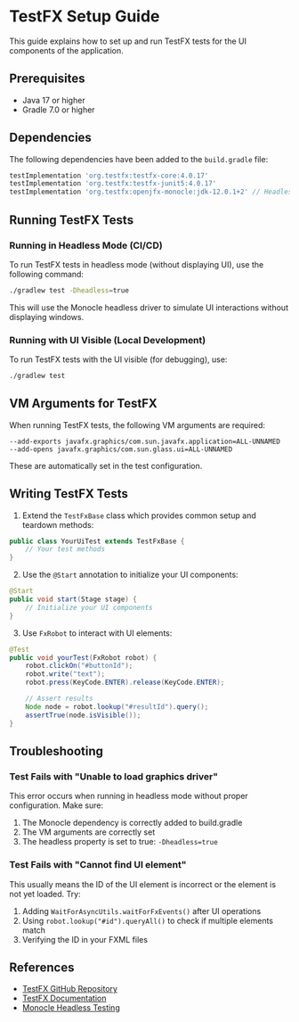 # TestFX Setup Guide

This guide explains how to set up and run TestFX tests for the UI components of the application.

## Prerequisites

-   Java 17 or higher
-   Gradle 7.0 or higher

## Dependencies

The following dependencies have been added to the `build.gradle` file:

```gradle
testImplementation 'org.testfx:testfx-core:4.0.17'
testImplementation 'org.testfx:testfx-junit5:4.0.17'
testImplementation 'org.testfx:openjfx-monocle:jdk-12.0.1+2' // Headless testing
```

## Running TestFX Tests

### Running in Headless Mode (CI/CD)

To run TestFX tests in headless mode (without displaying UI), use the following command:

```bash
./gradlew test -Dheadless=true
```

This will use the Monocle headless driver to simulate UI interactions without displaying windows.

### Running with UI Visible (Local Development)

To run TestFX tests with the UI visible (for debugging), use:

```bash
./gradlew test
```

## VM Arguments for TestFX

When running TestFX tests, the following VM arguments are required:

```
--add-exports javafx.graphics/com.sun.javafx.application=ALL-UNNAMED
--add-opens javafx.graphics/com.sun.glass.ui=ALL-UNNAMED
```

These are automatically set in the test configuration.

## Writing TestFX Tests

1. Extend the `TestFxBase` class which provides common setup and teardown methods:

```java
public class YourUiTest extends TestFxBase {
    // Your test methods
}
```

2. Use the `@Start` annotation to initialize your UI components:

```java
@Start
public void start(Stage stage) {
    // Initialize your UI components
}
```

3. Use `FxRobot` to interact with UI elements:

```java
@Test
public void yourTest(FxRobot robot) {
    robot.clickOn("#buttonId");
    robot.write("text");
    robot.press(KeyCode.ENTER).release(KeyCode.ENTER);

    // Assert results
    Node node = robot.lookup("#resultId").query();
    assertTrue(node.isVisible());
}
```

## Troubleshooting

### Test Fails with "Unable to load graphics driver"

This error occurs when running in headless mode without proper configuration. Make sure:

1. The Monocle dependency is correctly added to build.gradle
2. The VM arguments are correctly set
3. The headless property is set to true: `-Dheadless=true`

### Test Fails with "Cannot find UI element"

This usually means the ID of the UI element is incorrect or the element is not yet loaded. Try:

1. Adding `WaitForAsyncUtils.waitForFxEvents()` after UI operations
2. Using `robot.lookup("#id").queryAll()` to check if multiple elements match
3. Verifying the ID in your FXML files

## References

-   [TestFX GitHub Repository](https://github.com/TestFX/TestFX)
-   [TestFX Documentation](https://github.com/TestFX/TestFX/wiki)
-   [Monocle Headless Testing](https://github.com/TestFX/Monocle)
